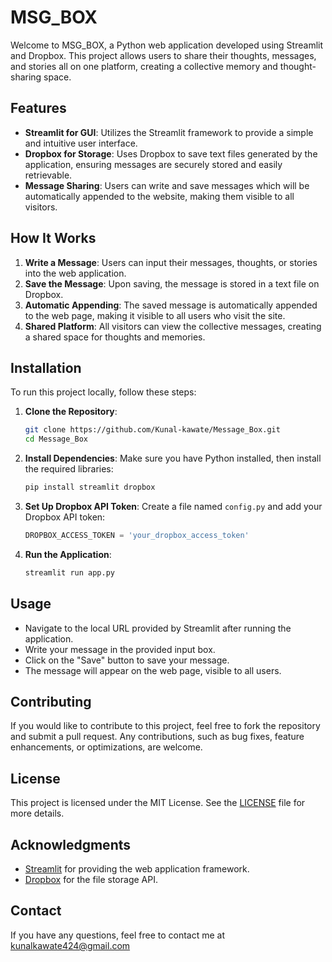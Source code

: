 # MSG_BOX

Welcome to MSG_BOX, a Python web application developed using Streamlit and Dropbox. This project allows users to share their thoughts, messages, and stories all on one platform, creating a collective memory and thought-sharing space.

## Features

- **Streamlit for GUI**: Utilizes the Streamlit framework to provide a simple and intuitive user interface.
- **Dropbox for Storage**: Uses Dropbox to save text files generated by the application, ensuring messages are securely stored and easily retrievable.
- **Message Sharing**: Users can write and save messages which will be automatically appended to the website, making them visible to all visitors.

## How It Works

1. **Write a Message**: Users can input their messages, thoughts, or stories into the web application.
2. **Save the Message**: Upon saving, the message is stored in a text file on Dropbox.
3. **Automatic Appending**: The saved message is automatically appended to the web page, making it visible to all users who visit the site.
4. **Shared Platform**: All visitors can view the collective messages, creating a shared space for thoughts and memories.

## Installation

To run this project locally, follow these steps:

1. **Clone the Repository**:
    ```bash
    git clone https://github.com/Kunal-kawate/Message_Box.git
    cd Message_Box
    ```

2. **Install Dependencies**:
    Make sure you have Python installed, then install the required libraries:
    ```bash
    pip install streamlit dropbox
    ```

3. **Set Up Dropbox API Token**:
    Create a file named `config.py` and add your Dropbox API token:
    ```python
    DROPBOX_ACCESS_TOKEN = 'your_dropbox_access_token'
    ```

4. **Run the Application**:
    ```bash
    streamlit run app.py
    ```

## Usage

- Navigate to the local URL provided by Streamlit after running the application.
- Write your message in the provided input box.
- Click on the "Save" button to save your message.
- The message will appear on the web page, visible to all users.

## Contributing

If you would like to contribute to this project, feel free to fork the repository and submit a pull request. Any contributions, such as bug fixes, feature enhancements, or optimizations, are welcome.

## License

This project is licensed under the MIT License. See the [LICENSE](LICENSE) file for more details.

## Acknowledgments

- [Streamlit](https://www.streamlit.io/) for providing the web application framework.
- [Dropbox](https://www.dropbox.com/developers) for the file storage API.

## Contact

If you have any questions, feel free to contact me at kunalkawate424@gmail.com
